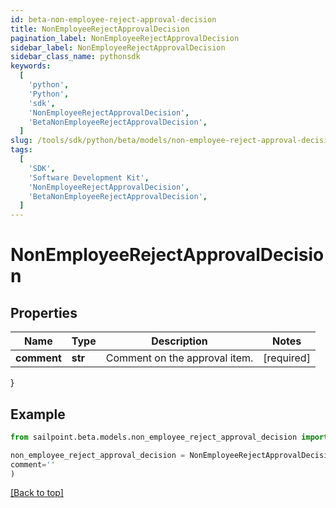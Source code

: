 ```yaml
---
id: beta-non-employee-reject-approval-decision
title: NonEmployeeRejectApprovalDecision
pagination_label: NonEmployeeRejectApprovalDecision
sidebar_label: NonEmployeeRejectApprovalDecision
sidebar_class_name: pythonsdk
keywords:
  [
    'python',
    'Python',
    'sdk',
    'NonEmployeeRejectApprovalDecision',
    'BetaNonEmployeeRejectApprovalDecision',
  ]
slug: /tools/sdk/python/beta/models/non-employee-reject-approval-decision
tags:
  [
    'SDK',
    'Software Development Kit',
    'NonEmployeeRejectApprovalDecision',
    'BetaNonEmployeeRejectApprovalDecision',
  ]
---
```


# NonEmployeeRejectApprovalDecision

## Properties

| Name        | Type    | Description                   | Notes      |
| ----------- | ------- | ----------------------------- | ---------- |
| **comment** | **str** | Comment on the approval item. | [required] |

}

## Example

```python
from sailpoint.beta.models.non_employee_reject_approval_decision import NonEmployeeRejectApprovalDecision

non_employee_reject_approval_decision = NonEmployeeRejectApprovalDecision(
comment=''
)

```

[[Back to top]](#)
